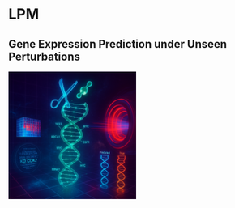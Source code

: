 # LPM
Gene Expression Prediction under Unseen Perturbations
--
<!-- 宽度占容器50%，高度自动缩放 -->
<img src="https://raw.githubusercontent.com/Absinthe-sketch/LPM/main/task.png" 
     alt="LPM 任务示意图" 
     width="50%" 
     height="50%">